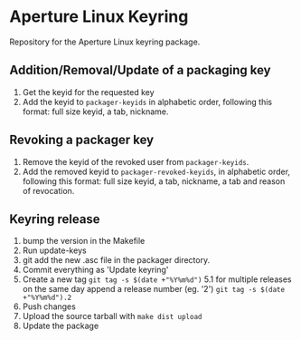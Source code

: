 # Aperture Linux Keyring

Repository for the Aperture Linux keyring package.

## Addition/Removal/Update of a packaging key

1. Get the keyid for the requested key
2. Add the keyid to `packager-keyids` in alphabetic order, following this
   format: full size keyid, a tab, nickname.

## Revoking a packager key

1. Remove the keyid of the revoked user from `packager-keyids`.
2. Add the removed keyid to `packager-revoked-keyids`, in alphabetic order,
   following this format: full size keyid, a tab, nickname, a tab and reason of
   revocation.

## Keyring release

1. bump the version in the Makefile
2. Run update-keys
4. git add the new .asc file in the packager directory.
4. Commit everything as 'Update keyring'
5. Create a new tag ```git tag -s $(date +"%Y%m%d")```
  5.1 for multiple releases on the same day append a release number (eg. '2')
  ```git tag -s $(date +"%Y%m%d").2```
6. Push changes
7. Upload the source tarball with ```make dist upload```
8. Update the package

